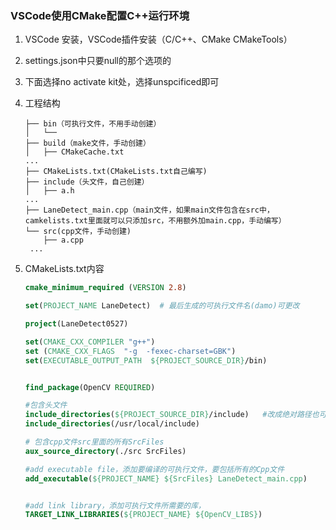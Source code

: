 ### VSCode使用CMake配置C++运行环境

1. VSCode 安装，VSCode插件安装（C/C++、CMake CMakeTools）

2. settings.json中只要null的那个选项的

3. 下面选择no activate kit处，选择unspcificed即可

4. 工程结构

   ``` 
   ├── bin（可执行文件，不用手动创建）
   │   └──
   ├── build（make文件，手动创建）
   │   ├── CMakeCache.txt
   ...
   ├── CMakeLists.txt(CMakeLists.txt自己编写)
   ├── include（头文件，自己创建）
   │   ├── a.h
   ...
   ├── LaneDetect_main.cpp（main文件，如果main文件包含在src中，camkelists.txt里面就可以只添加src，不用额外加main.cpp，手动编写）
   └── src(cpp文件，手动创建)
       ├── a.cpp
   	...
   
   ```

   

5. CMakeLists.txt内容

   ``` cmake
   cmake_minimum_required (VERSION 2.8)
   
   set(PROJECT_NAME LaneDetect)  # 最后生成的可执行文件名(damo)可更改
   
   project(LaneDetect0527)
   
   set(CMAKE_CXX_COMPILER "g++")
   set (CMAKE_CXX_FLAGS  "-g  -fexec-charset=GBK")
   set(EXECUTABLE_OUTPUT_PATH  ${PROJECT_SOURCE_DIR}/bin)
   
   
   find_package(OpenCV REQUIRED)
   
   #包含头文件
   include_directories(${PROJECT_SOURCE_DIR}/include)	#改成绝对路径也可以
   include_directories(/usr/local/include)
   
   # 包含cpp文件src里面的所有SrcFiles
   aux_source_directory(./src SrcFiles)
   
   #add executable file，添加要编译的可执行文件，要包括所有的Cpp文件
   add_executable(${PROJECT_NAME} ${SrcFiles} LaneDetect_main.cpp)
   
   
   #add link library，添加可执行文件所需要的库，
   TARGET_LINK_LIBRARIES(${PROJECT_NAME} ${OpenCV_LIBS})
   ```





